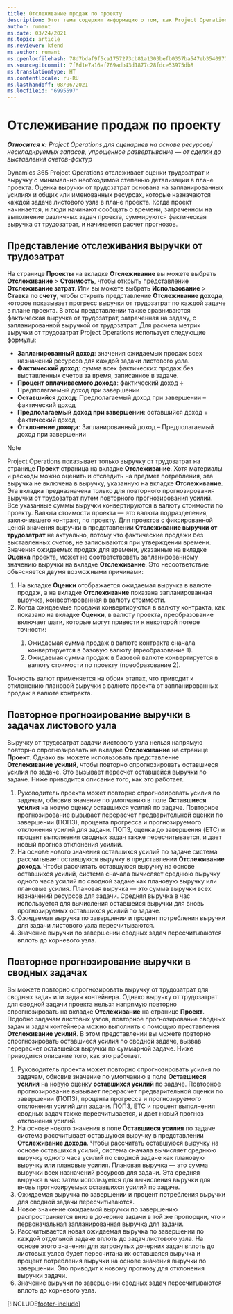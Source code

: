 ```yaml
---
title: Отслеживание продаж по проекту
description: Этот тема содержит информацию о том, как Project Operations отслеживает прогресс в плане выручку от трудозатрат по проекту.
author: rumant
ms.date: 03/24/2021
ms.topic: article
ms.reviewer: kfend
ms.author: rumant
ms.openlocfilehash: 78d7bdaf9f5ca1757273cb81a1303befb0357ba547eb354097786fc3c38962b9
ms.sourcegitcommit: 7f8d1e7a16af769adb43d1877c28fdce53975db8
ms.translationtype: HT
ms.contentlocale: ru-RU
ms.lasthandoff: 08/06/2021
ms.locfileid: "6995597"
---
```

# <a name="project-sales-tracking"></a>Отслеживание продаж по проекту

_**Относится к:** Project Operations для сценариев на основе ресурсов/нескладируемых запасов, упрощенное развертывание — от сделки до выставления счетов-фактур_

Dynamics 365 Project Operations отслеживает оценки трудозатрат и выручку с минимально необходимой степенью детализации в плане проекта. Оценка выручки от трудозатрат основана на запланированных усилиях и общих или именованных ресурсах, которые назначаются каждой задаче листового узла в плане проекта. Когда проект начинается, и люди начинают сообщать о времени, затраченном на выполнение различных задач проекта, суммируются фактическая выручка от трудозатрат, и начинается расчет прогнозов.

## <a name="labor-revenue-tracking-view"></a>Представление отслеживания выручки от трудозатрат

На странице **Проекты** на вкладке **Отслеживание** вы можете выбрать **Отслеживание** > **Стоимость**, чтобы открыть представление **Отслеживание затрат**. Или вы можете выбрать **Использование** > **Ставка по счету**, чтобы открыть представление **Отслеживание дохода**, которое показывает прогресс выручки от трудозатрат по каждой задаче в плане проекта. В этом представлении также сравниваются фактическая выручка от трудозатрат, затраченная на задачу, с запланированной выручкой от трудозатрат. Для расчета метрик выручки от трудозатрат Project Operations использует следующие формулы:

- **Запланированный доход**: значения ожидаемых продаж всех назначений ресурсов для каждой задачи листового узла.
- **Фактический доход**: сумма всех фактических продаж без выставленных счетов за время, записанное в задаче.
- **Процент оплачиваемого дохода**: фактический доход ÷ Предполагаемый доход при завершении
- **Оставшийся доход**: Предполагаемый доход при завершении – фактический доход
- **Предполагаемый доход при завершении**: оставшийся доход + фактический доход
- **Отклонение дохода**: Запланированный доход – Предполагаемый доход при завершении


> [!NOTE]
> Project Operations показывает только выручку от трудозатрат на странице **Проект** страница на вкладке **Отслеживание**. Хотя материалы и расходы можно оценить и отследить на предмет потребления, эта выручка не включена в выручку, указанную на вкладке **Отслеживание**. Эта вкладка предназначена только для повторного прогнозирования выручки от трудозатрат путем повторного прогнозирования усилий.  
> Все указанные суммы выручки конвертируются в валюту стоимости по проекту. Валюта стоимости проекта — это валюта подразделения, заключившего контракт, по проекту. Для проектов с фиксированной ценой значения выручки в представлении **Отслеживание выручки от трудозатрат** не актуально, потому что фактические продажи без выставленных счетов, не записываются при утверждении времени.
> Значения ожидаемых продаж для времени, указанные на вкладке **Оценка** проекта, может не соответствовать запланированному значению выручки на вкладке **Отслеживание**. Это несоответствие объясняется двумя возможными причинами:
><ol>
   ><li> На вкладке <b>Оценки</b> отображается ожидаемая выручка в валюте продаж, а на вкладке <b>Отслеживание</b> показана запланированная выручка, конвертированная в валюту стоимости. </li>
   ><li> Когда ожидаемые продажи конвертируются в валюту контракта, как показано на вкладке <b>Оценки</b>, в валюту проекта, преобразование включает шаги, которые могут привести к некоторой потере точности: </li>
><ol>
><li> Ожидаемая сумма продаж в валюте контракта сначала конвертируется в базовую валюту (преобразование 1).</li>
><li> Ожидаемая сумма продаж в базовой валюте конвертируется в валюту стоимости по проекту (преобразование 2). </li>
></ol>
></ol>
> Точность валют применяется на обоих этапах, что приводит к отклонению плановой выручки в валюте проекта от запланированных продаж в валюте контракта.
   

## <a name="reprojecting-revenues-on-leaf-node-tasks"></a>Повторное прогнозирование выручки в задачах листового узла

Выручку от трудозатрат задачи листового узла нельзя напрямую повторно спрогнозировать на вкладке **Отслеживание** на странице **Проект**. Однако вы можете использовать представление **Отслеживание усилий**, чтобы повторно спрогнозировать оставшиеся усилия по задаче. Это вызывает пересчет оставшейся выручки по задаче. Ниже приводится описание того, как это работает.

1. Руководитель проекта может повторно спрогнозировать усилия по задачам, обновив значение по умолчанию в поле **Оставшиеся усилия** на новую оценку оставшихся усилий по задаче. Повторное прогнозирование вызывает перерасчет предварительной оценки по завершении (ПОПЗ), процента прогресса и прогнозируемого отклонения усилий для задачи. ПОПЗ, оценка до завершения (ETC) и процент выполнения сводных задач также пересчитывается, и дает новый прогноз отклонения усилий.
2. На основе нового значения оставшихся усилий по задаче система рассчитывает оставшуюся выручку в представлении **Отслеживание дохода**. Чтобы рассчитать оставшуюся выручку на основе оставшихся усилий, система сначала вычисляет среднюю выручку одного часа усилий по сводной задаче как плановую выручку или плановые усилия. Плановая выручка — это сумма выручки всех назначений ресурсов для задачи. Средняя выручка в час используется для вычисления оставшейся выручки для вновь прогнозируемых оставшихся усилий по задаче.
3. Ожидаемая выручка по завершении и процент потребления выручки для задачи листового узла пересчитываются.
4. Значение выручки по завершении сводных задач пересчитываются вплоть до корневого узла.

## <a name="reprojecting-revenues-on-summary-tasks"></a>Повторное прогнозирование выручки в сводных задачах

Вы можете повторно спрогнозировать выручку от трудозатрат для сводных задач или задач контейнера. Однако выручку от трудозатрат для сводной задачи проекта нельзя напрямую повторно спрогнозировать на вкладке **Отслеживание** на странице **Проект**. Подобно задачам листовых узлов, повторное прогнозирование сводных задач и задач контейнера можно выполнить с помощью преставления **Отслеживание усилий**. В этом представлении вы можете повторно спрогнозировать оставшиеся усилия по сводной задаче, вызвав перерасчет оставшейся выручки по суммарной задаче. Ниже приводится описание того, как это работает.

1. Руководитель проекта может повторно спрогнозировать усилия по задачам, обновив значение по умолчанию в поле **Оставшиеся усилия** на новую оценку **оставшихся усилий** по задаче. Повторное прогнозирование вызывает перерасчет предварительной оценки по завершении (ПОПЗ), процента прогресса и прогнозируемого отклонения усилий для задачи. ПОПЗ, ETC и процент выполнения сводных задач также пересчитывается, и дает новый прогноз отклонения усилий.
2. На основе нового значения в поле **Оставшиеся усилия** по задаче система рассчитывает оставшуюся выручку в представлении **Отслеживание дохода**. Чтобы рассчитать оставшуюся выручку на основе оставшихся усилий, система сначала вычисляет среднюю выручку одного часа усилий по сводной задаче как плановую выручку или плановые усилия. Плановая выручка — это сумма выручки всех назначений ресурсов для задачи. Эта средняя выручка в час затем используется для вычисления выручки для вновь прогнозируемых оставшихся усилий по задаче.
3. Ожидаемая выручка по завершении и процент потребления выручки для сводной задачи пересчитываются.
4. Новое значение ожидаемой выручки по завершению распространяется вниз в дочерние задачи в той же пропорции, что и первоначальная запланированная выручка для задачи.
5. Рассчитывается новая ожидаемая выручка по завершении по каждой отдельной задаче вплоть до задач листового узла. На основе этого значения для затронутых дочерних задач вплоть до листовых узлов будет пересчитана их оставшаяся выручка и процент потребления выручки на основе значения выручки по завершении. Это приводит к новому прогнозу для отклонения выручки задачи. 
6. Значение выручки по завершении сводных задач пересчитываются вплоть до корневого узла.


[!INCLUDE[footer-include](../includes/footer-banner.md)]

